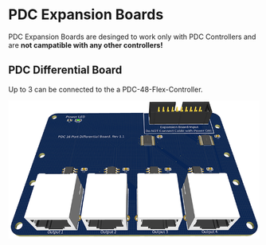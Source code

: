 # PDC Expansion Boards

PDC Expansion Boards are desinged to work only with PDC Controllers and are **not campatible with any other controllers!**

## PDC Differential Board

Up to 3 can be connected to the a PDC-48-Flex-Controller. 

![Image of PDC-Differential-Board](https://github.com/open-PDC/BeagleBone-Pixel-Controllers/blob/main/PDC-Expansion-Boards/PDC-Differential-Board.png)
